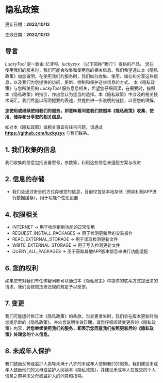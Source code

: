 # 隐私政策

更新日期：**2022/10/12**

生效日期：**2022/10/12**

## 导言

_LuckyTool_ 是一款由 _忆清鸣、luckyzyx_ （以下简称“我们”）提供的产品。 您在使用我们的服务时，我们可能会收集和使用您的相关信息。我们希望通过本《隐私政策》向您说明，在使用我们的服务时，我们如何收集、使用、储存和分享这些信息，以及我们为您提供的访问、更新、控制和保护这些信息的方式。 本《隐私政策》与您所使用的 _LuckyTool_ 服务息息相关，希望您仔细阅读，在需要时，按照本《隐私政策》的指引，作出您认为适当的选择。本《隐私政策》中涉及的相关技术词汇，我们尽量以简明扼要的表述，并提供进一步说明的链接，以便您的理解。

**您使用或继续使用我们的服务，即意味着同意我们按照本《隐私政策》收集、使用、储存和分享您的相关信息。**

如对本《隐私政策》或相关事宜有任何问题，请通过 **https://github.com/luckyzyx** 与我们联系。

## 1\. 我们收集的信息

我们收集的信息包括设备型号，参数等，利用这些信息来适配方案与改进

## 2\. 信息的存储

*   我们会通过安全的方式存储您的信息，目前仅包括本地存储（例如利用APP进行数据缓存），用于功能个性化设置

## 4\. 权限相关

*   INTERNET -> 用于检测更新功能的正常使用
*   REQUEST_INSTALL_PACKAGES -> 用于检测更新后的安装操作
*   READ_EXTERNAL_STORAGE -> 用于读取检测更新文件
*   WRITE_EXTERNAL_STORAGE -> 用于写入检测更新文件
*   QUERY_ALL_PACKAGES -> 用于获取其他APP版本信息来进行功能适配

## 6\. 您的权利

如果您有对我们有任何疑问都可以通过本《隐私政策》中提供的联系方式提出您的请求，我们会按照法律法规的规定予以反馈。

## 7\. 变更

我们可能适时修订本《隐私政策》的条款。当变更发生时，我们会在版本更新时向您提示新的《隐私政策》，并向您说明生效日期。请您仔细阅读变更后的《隐私政策》内容，**若您继续使用我们的服务，即表示您同意我们按照更新后的《隐私政策》处理您的个人信息。**

## 8\. 未成年人保护

我们鼓励父母或监护人指导未满十八岁的未成年人使用我们的服务。我们建议未成年人鼓励他们的父母或监护人阅读本《隐私政策》，并建议未成年人在提交的个人信息之前寻求父母或监护人的同意和指导。